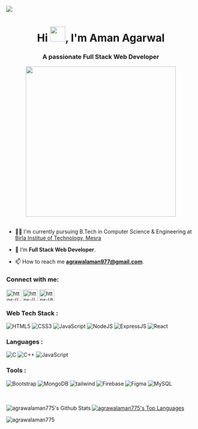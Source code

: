 
![](https://komarev.com/ghpvc/?username=agrawalaman775)
<h1 align="center">Hi <img width="40" src="https://media.giphy.com/media/kCMry3iScFtypKZXWn/giphy.gif">, I'm Aman Agarwal</h1>
<h3 align="center">A passionate Full Stack Web Developer</h3>
<div align="center"><img  width="400" src="https://i.pinimg.com/originals/9f/c2/12/9fc2126eec2c0a3876e3f2097af9b983.gif">
</div>
<br/>

- 👨‍💻 I'm currently pursuing B.Tech in Computer Science & Engineering at [Birla Institue of Technology, Mesra](https://www.bitmesra.ac.in/)

- 🌱 I’m **Full Stack Web Developer**.

- 📫 How to reach me **agrawalaman977@gmail.com**.


<h3 align="left">Connect with me:</h3>
<p align="left">
<a href="https://linkedin.com/in/https://www.linkedin.com/in/aman-agarwal-86186b185/" target="blank"><img align="center" src="https://raw.githubusercontent.com/rahuldkjain/github-profile-readme-generator/master/src/images/icons/Social/linked-in-alt.svg" alt="https://www.linkedin.com/in/aman-agarwal-86186b185/" height="30" width="40" /></a>
<a href="https://instagram.com/https://www.instagram.com/agrawalaman_/" target="blank"><img align="center" src="https://raw.githubusercontent.com/rahuldkjain/github-profile-readme-generator/master/src/images/icons/Social/instagram.svg" alt="https://www.instagram.com/agrawalaman_/" height="30" width="40" /></a>
<a href="https://twitter.com/https://twitter.com/agrawalaman_" target="blank"><img align="center" src="https://raw.githubusercontent.com/rahuldkjain/github-profile-readme-generator/master/src/images/icons/Social/twitter.svg" alt="https://twitter.com/agrawalaman_" height="30" width="40" /></a>
</p>

<h3 align="left">Web Tech Stack :</h3>
<div align="left">
<img alt="HTML5" src="https://img.shields.io/badge/html5-%23E34F26.svg?style=for-the-badge&logo=html5&logoColor=white"/>
<img alt="CSS3" src="https://img.shields.io/badge/css3-%231572B6.svg?style=for-the-badge&logo=css3&logoColor=white"/> 
<img alt="JavaScript" src="https://img.shields.io/badge/javascript-%23323330.svg?style=for-the-badge&logo=javascript&logoColor=%23F7DF1E"/> 

<img alt="NodeJS" src="https://img.shields.io/badge/node.js-%2343853D.svg?style=for-the-badge&logo=node-dot-js&logoColor=white"/>
<img alt="ExpressJS" src="https://img.shields.io/badge/Express.js-000000?style=for-the-badge&logo=express&logoColor=white"/>
<img alt="React" src="https://img.shields.io/badge/react-%2320232a.svg?style=for-the-badge&logo=react&logoColor=%2361DAFB"/>
</div>

<h3 align="left">Languages :</h3>
<div align="left">
  <img alt="C" src="https://img.shields.io/badge/C-00599C?style=for-the-badge&logo=c&logoColor=white"/>
  <img alt="C++" src="https://img.shields.io/badge/C%2B%2B-00599C?style=for-the-badge&logo=c%2B%2B&logoColor=white"/>
  <img alt="JavaScript" src="https://img.shields.io/badge/javascript-%23323330.svg?style=for-the-badge&logo=javascript&logoColor=%23F7DF1E"/> 
</div>

<h3 align="left">Tools :</h3>
<div align="left">
  <img alt="Bootstrap" src="https://img.shields.io/badge/Bootstrap-563D7C?style=for-the-badge&logo=bootstrap&logoColor=white"/>
  <img alt="MongoDB" src ="https://img.shields.io/badge/MongoDB-4EA94B?style=for-the-badge&logo=mongodb&logoColor=white"/>
<img alt="tailwind" src="https://img.shields.io/badge/Tailwind_CSS-38B2AC?style=for-the-badge&logo=tailwind-css&logoColor=white"/>
  <img alt="Firebase" src="https://img.shields.io/badge/firebase-%23039BE5.svg?style=for-the-badge&logo=firebase"/>
  <img alt="Figma" src="https://img.shields.io/badge/Figma-F24E1E?style=for-the-badge&logo=figma&logoColor=white"/>
  <img alt="MySQL" src="https://img.shields.io/badge/mysql-%2300f.svg?style=for-the-badge&logo=mysql&logoColor=white"/>
  
</div>



<br/>
<br/>
<p>
    <a  href="https://github.com/agrawalaman775/github-readme-stats"><img align="left" alt="agrawalaman775's Github Stats" src="https://github-readme-stats-git-masterrstaa-rickstaa.vercel.app/api?username=agrawalaman775&show_icons=true&count_private=true&layout=compact&theme=react&hide_border=true&bg_color=0D1117" /></a></p>
     <p><a href="https://github.com/agrawalaman775/github-readme-stats"><img align="center" alt="agrawalaman775's Top Languages" src="https://github-readme-stats-git-masterrstaa-rickstaa.vercel.app/api/top-langs/?username=agrawalaman775&langs_count=8&count_private=true&layout=compact&theme=react&hide_border=true&bg_color=0D1117" /></a></p>
 <p><img align="left" src="https://github-readme-streak-stats.herokuapp.com/?user=agrawalaman775&&langs_count=8&count_private=true&layout=compact&theme=react&hide_border=true" alt="agrawalaman775" /></p>
<!--
**agrawalaman775/agrawalaman775** is a ✨ _special_ ✨ repository because its `README.md` (this file) appears on your GitHub profile.

Here are some ideas to get you started:

- 🔭 I’m currently working on ...
- 🌱 I’m currently learning ...
- 👯 I’m looking to collaborate on ...
- 🤔 I’m looking for help with ...
- 💬 Ask me about ...
- 📫 How to reach me: ...
- 😄 Pronouns: ...
- ⚡ Fun fact: ...
-->
